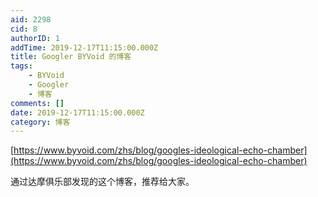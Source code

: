 ```yaml
---
aid: 2298
cid: 8
authorID: 1
addTime: 2019-12-17T11:15:00.000Z
title: Googler BYVoid 的博客
tags:
    - BYVoid
    - Googler
    - 博客
comments: []
date: 2019-12-17T11:15:00.000Z
category: 博客
---
```


[https://www.byvoid.com/zhs/blog/googles-ideological-echo-chamber](https://www.byvoid.com/zhs/blog/googles-ideological-echo-chamber)

通过达摩俱乐部发现的这个博客，推荐给大家。
